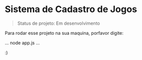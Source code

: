 <h1> Sistema de Cadastro de Jogos</h1>

> Status de projeto: Em desenvolvimento

Para rodar esse projeto na sua maquina, porfavor digite:

...
node app.js
... 

:)

